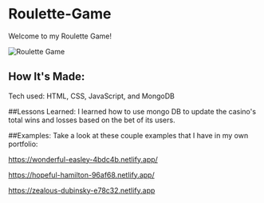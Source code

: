 # Roulette-Game


Welcome to my Roulette Game!

![Roulette Game](background2.jpg)

## How It's Made:
Tech used: HTML, CSS, JavaScript, and MongoDB



##Lessons Learned:
I learned how to use mongo DB to update the casino's total wins and losses based on the bet of its users.

##Examples:
Take a look at these couple examples that I have in my own portfolio:

https://wonderful-easley-4bdc4b.netlify.app/

https://hopeful-hamilton-96af68.netlify.app/

https://zealous-dubinsky-e78c32.netlify.app
